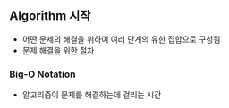 ## Algorithm 시작
 - 어떤 문제의 해결을 위하여 여러 단계의 유한 집합으로 구성됨
 - 문제 해결을 위한 절차

 ### Big-O Notation
 - 알고리즘이 문제를 해결하는데 걸리는 시간